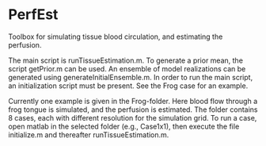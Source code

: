 # PerfEst
Toolbox for simulating tissue blood circulation, and estimating the perfusion. 

The main script is runTissueEstimation.m. To generate a prior mean, the script getPrior.m can be used. An ensemble of model realizations can be generated using generateInitialEnsemble.m. In order to run the main script, an initialization script must be present. See the Frog case for an example. 

Currently one example is given in the Frog-folder. Here blood flow through a frog tongue is simulated, and the perfusion is estimated. The folder contains 8 cases, each with different resolution for the simulation grid. To run a case, open matlab in the selected folder (e.g., Case1x1), then execute the file initialize.m and thereafter runTissueEstimation.m.
